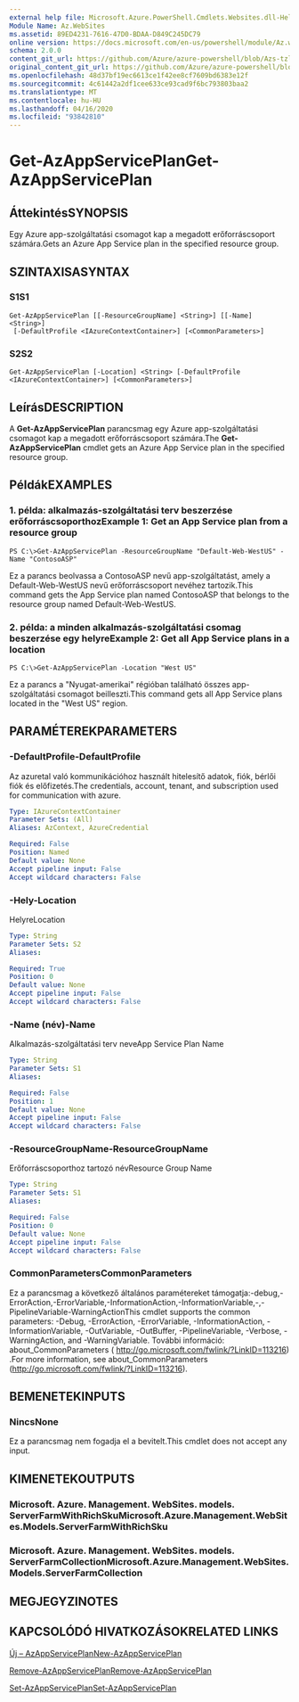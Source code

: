 ```yaml
---
external help file: Microsoft.Azure.PowerShell.Cmdlets.Websites.dll-Help.xml
Module Name: Az.WebSites
ms.assetid: 89ED4231-7616-47D0-BDAA-D849C245DC79
online version: https://docs.microsoft.com/en-us/powershell/module/Az.websites/get-Azappserviceplan
schema: 2.0.0
content_git_url: https://github.com/Azure/azure-powershell/blob/Azs-tzl/src/Websites/Websites/help/Get-AzAppServicePlan.md
original_content_git_url: https://github.com/Azure/azure-powershell/blob/Azs-tzl/src/Websites/Websites/help/Get-AzAppServicePlan.md
ms.openlocfilehash: 48d37bf19ec6613ce1f42ee8cf7609bd6383e12f
ms.sourcegitcommit: 4c61442a2df1cee633ce93cad9f6bc793803baa2
ms.translationtype: MT
ms.contentlocale: hu-HU
ms.lasthandoff: 04/16/2020
ms.locfileid: "93842810"
---
```

# <span data-ttu-id="d8725-101">Get-AzAppServicePlan</span><span class="sxs-lookup"><span data-stu-id="d8725-101">Get-AzAppServicePlan</span></span>

## <span data-ttu-id="d8725-102">Áttekintés</span><span class="sxs-lookup"><span data-stu-id="d8725-102">SYNOPSIS</span></span>
<span data-ttu-id="d8725-103">Egy Azure app-szolgáltatási csomagot kap a megadott erőforráscsoport számára.</span><span class="sxs-lookup"><span data-stu-id="d8725-103">Gets an Azure App Service plan in the specified resource group.</span></span>

## <span data-ttu-id="d8725-104">SZINTAXISA</span><span class="sxs-lookup"><span data-stu-id="d8725-104">SYNTAX</span></span>

### <span data-ttu-id="d8725-105">S1</span><span class="sxs-lookup"><span data-stu-id="d8725-105">S1</span></span>
```
Get-AzAppServicePlan [[-ResourceGroupName] <String>] [[-Name] <String>]
 [-DefaultProfile <IAzureContextContainer>] [<CommonParameters>]
```

### <span data-ttu-id="d8725-106">S2</span><span class="sxs-lookup"><span data-stu-id="d8725-106">S2</span></span>
```
Get-AzAppServicePlan [-Location] <String> [-DefaultProfile <IAzureContextContainer>] [<CommonParameters>]
```

## <span data-ttu-id="d8725-107">Leírás</span><span class="sxs-lookup"><span data-stu-id="d8725-107">DESCRIPTION</span></span>
<span data-ttu-id="d8725-108">A **Get-AzAppServicePlan** parancsmag egy Azure app-szolgáltatási csomagot kap a megadott erőforráscsoport számára.</span><span class="sxs-lookup"><span data-stu-id="d8725-108">The **Get-AzAppServicePlan** cmdlet gets an Azure App Service plan in the specified resource group.</span></span>

## <span data-ttu-id="d8725-109">Példák</span><span class="sxs-lookup"><span data-stu-id="d8725-109">EXAMPLES</span></span>

### <span data-ttu-id="d8725-110">1. példa: alkalmazás-szolgáltatási terv beszerzése erőforráscsoporthoz</span><span class="sxs-lookup"><span data-stu-id="d8725-110">Example 1: Get an App Service plan from a resource group</span></span>
```
PS C:\>Get-AzAppServicePlan -ResourceGroupName "Default-Web-WestUS" -Name "ContosoASP"
```

<span data-ttu-id="d8725-111">Ez a parancs beolvassa a ContosoASP nevű app-szolgáltatást, amely a Default-Web-WestUS nevű erőforráscsoport nevéhez tartozik.</span><span class="sxs-lookup"><span data-stu-id="d8725-111">This command gets the App Service plan named ContosoASP that belongs to the resource group named Default-Web-WestUS.</span></span>

### <span data-ttu-id="d8725-112">2. példa: a minden alkalmazás-szolgáltatási csomag beszerzése egy helyre</span><span class="sxs-lookup"><span data-stu-id="d8725-112">Example 2: Get all App Service plans in a location</span></span>
```
PS C:\>Get-AzAppServicePlan -Location "West US"
```

<span data-ttu-id="d8725-113">Ez a parancs a "Nyugat-amerikai" régióban található összes app-szolgáltatási csomagot beilleszti.</span><span class="sxs-lookup"><span data-stu-id="d8725-113">This command gets all App Service plans located in the "West US" region.</span></span>

## <span data-ttu-id="d8725-114">PARAMÉTEREK</span><span class="sxs-lookup"><span data-stu-id="d8725-114">PARAMETERS</span></span>

### <span data-ttu-id="d8725-115">-DefaultProfile</span><span class="sxs-lookup"><span data-stu-id="d8725-115">-DefaultProfile</span></span>
<span data-ttu-id="d8725-116">Az azuretal való kommunikációhoz használt hitelesítő adatok, fiók, bérlői fiók és előfizetés.</span><span class="sxs-lookup"><span data-stu-id="d8725-116">The credentials, account, tenant, and subscription used for communication with azure.</span></span>

```yaml
Type: IAzureContextContainer
Parameter Sets: (All)
Aliases: AzContext, AzureCredential

Required: False
Position: Named
Default value: None
Accept pipeline input: False
Accept wildcard characters: False
```

### <span data-ttu-id="d8725-117">-Hely</span><span class="sxs-lookup"><span data-stu-id="d8725-117">-Location</span></span>
<span data-ttu-id="d8725-118">Helyre</span><span class="sxs-lookup"><span data-stu-id="d8725-118">Location</span></span> 

```yaml
Type: String
Parameter Sets: S2
Aliases: 

Required: True
Position: 0
Default value: None
Accept pipeline input: False
Accept wildcard characters: False
```

### <span data-ttu-id="d8725-119">-Name (név)</span><span class="sxs-lookup"><span data-stu-id="d8725-119">-Name</span></span>
<span data-ttu-id="d8725-120">Alkalmazás-szolgáltatási terv neve</span><span class="sxs-lookup"><span data-stu-id="d8725-120">App Service Plan Name</span></span>

```yaml
Type: String
Parameter Sets: S1
Aliases: 

Required: False
Position: 1
Default value: None
Accept pipeline input: False
Accept wildcard characters: False
```

### <span data-ttu-id="d8725-121">-ResourceGroupName</span><span class="sxs-lookup"><span data-stu-id="d8725-121">-ResourceGroupName</span></span>
<span data-ttu-id="d8725-122">Erőforráscsoporthoz tartozó név</span><span class="sxs-lookup"><span data-stu-id="d8725-122">Resource Group Name</span></span>

```yaml
Type: String
Parameter Sets: S1
Aliases: 

Required: False
Position: 0
Default value: None
Accept pipeline input: False
Accept wildcard characters: False
```

### <span data-ttu-id="d8725-123">CommonParameters</span><span class="sxs-lookup"><span data-stu-id="d8725-123">CommonParameters</span></span>
<span data-ttu-id="d8725-124">Ez a parancsmag a következő általános paramétereket támogatja:-debug,-ErrorAction,-ErrorVariable,-InformationAction,-InformationVariable,-,-PipelineVariable-WarningAction</span><span class="sxs-lookup"><span data-stu-id="d8725-124">This cmdlet supports the common parameters: -Debug, -ErrorAction, -ErrorVariable, -InformationAction, -InformationVariable, -OutVariable, -OutBuffer, -PipelineVariable, -Verbose, -WarningAction, and -WarningVariable.</span></span> <span data-ttu-id="d8725-125">További információ: about_CommonParameters ( http://go.microsoft.com/fwlink/?LinkID=113216) .</span><span class="sxs-lookup"><span data-stu-id="d8725-125">For more information, see about_CommonParameters (http://go.microsoft.com/fwlink/?LinkID=113216).</span></span>

## <span data-ttu-id="d8725-126">BEMENETEK</span><span class="sxs-lookup"><span data-stu-id="d8725-126">INPUTS</span></span>

### <span data-ttu-id="d8725-127">Nincs</span><span class="sxs-lookup"><span data-stu-id="d8725-127">None</span></span>
<span data-ttu-id="d8725-128">Ez a parancsmag nem fogadja el a bevitelt.</span><span class="sxs-lookup"><span data-stu-id="d8725-128">This cmdlet does not accept any input.</span></span>

## <span data-ttu-id="d8725-129">KIMENETEK</span><span class="sxs-lookup"><span data-stu-id="d8725-129">OUTPUTS</span></span>

### <span data-ttu-id="d8725-130">Microsoft. Azure. Management. WebSites. models. ServerFarmWithRichSku</span><span class="sxs-lookup"><span data-stu-id="d8725-130">Microsoft.Azure.Management.WebSites.Models.ServerFarmWithRichSku</span></span>

### <span data-ttu-id="d8725-131">Microsoft. Azure. Management. WebSites. models. ServerFarmCollection</span><span class="sxs-lookup"><span data-stu-id="d8725-131">Microsoft.Azure.Management.WebSites.Models.ServerFarmCollection</span></span>

## <span data-ttu-id="d8725-132">MEGJEGYZI</span><span class="sxs-lookup"><span data-stu-id="d8725-132">NOTES</span></span>

## <span data-ttu-id="d8725-133">KAPCSOLÓDÓ HIVATKOZÁSOK</span><span class="sxs-lookup"><span data-stu-id="d8725-133">RELATED LINKS</span></span>

[<span data-ttu-id="d8725-134">Új – AzAppServicePlan</span><span class="sxs-lookup"><span data-stu-id="d8725-134">New-AzAppServicePlan</span></span>](./New-AzAppServicePlan.md)

[<span data-ttu-id="d8725-135">Remove-AzAppServicePlan</span><span class="sxs-lookup"><span data-stu-id="d8725-135">Remove-AzAppServicePlan</span></span>](./Remove-AzAppServicePlan.md)

[<span data-ttu-id="d8725-136">Set-AzAppServicePlan</span><span class="sxs-lookup"><span data-stu-id="d8725-136">Set-AzAppServicePlan</span></span>](./Set-AzAppServicePlan.md)


